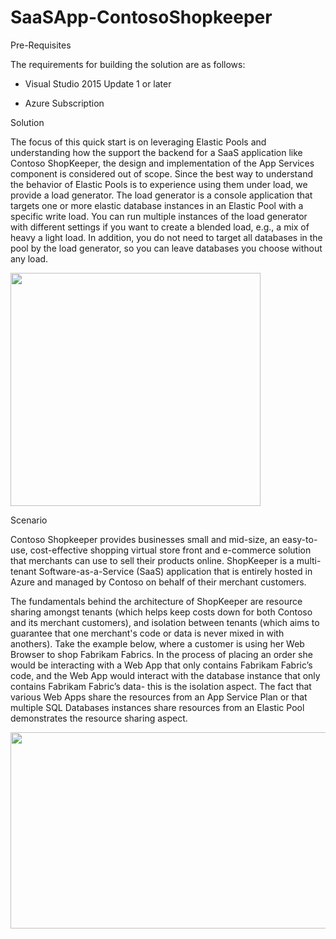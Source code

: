 SaaSApp-ContosoShopkeeper
=========================

<span id="_Toc454531058" class="anchor"></span>Pre-Requisites

The requirements for building the solution are as follows:

-   Visual Studio 2015 Update 1 or later

-   Azure Subscription

Solution

The focus of this quick start is on leveraging Elastic Pools and understanding how the support the backend for a SaaS application like Contoso ShopKeeper, the design and implementation of the App Services component is considered out of scope. Since the best way to understand the behavior of Elastic Pools is to experience using them under load, we provide a load generator. The load generator is a console application that targets one or more elastic database instances in an Elastic Pool with a specific write load. You can run multiple instances of the load generator with different settings if you want to create a blended load, e.g., a mix of heavy a light load. In addition, you do not need to target all databases in the pool by the load generator, so you can leave databases you choose without any load.

<img src="./media/image1.png" width="400" height="373" />

<span id="_Toc454531059" class="anchor"></span>Scenario

Contoso Shopkeeper provides businesses small and mid-size, an easy-to-use, cost-effective shopping virtual store front and e-commerce solution that merchants can use to sell their products online. ShopKeeper is a multi-tenant Software-as-a-Service (SaaS) application that is entirely hosted in Azure and managed by Contoso on behalf of their merchant customers.

The fundamentals behind the architecture of ShopKeeper are resource sharing amongst tenants (which helps keep costs down for both Contoso and its merchant customers), and isolation between tenants (which aims to guarantee that one merchant's code or data is never mixed in with anothers). Take the example below, where a customer is using her Web Browser to shop Fabrikam Fabrics. In the process of placing an order she would be interacting with a Web App that only contains Fabrikam Fabric’s code, and the Web App would interact with the database instance that only contains Fabrikam Fabric’s data- this is the isolation aspect. The fact that various Web Apps share the resources from an App Service Plan or that multiple SQL Databases instances share resources from an Elastic Pool demonstrates the resource sharing aspect.

<img src="./media/image2.png" width="615" height="314" />
